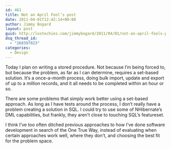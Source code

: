 ```yaml
---
id: 461
title: Not an April Fool’s post
date: 2011-04-01T12:42:14+00:00
author: Jimmy Bogard
layout: post
guid: http://lostechies.com/jimmybogard/2011/04/01/not-an-april-fools-post/
dsq_thread_id:
  - "268397023"
categories:
  - Design
---
```

Today I plan on writing a stored procedure. Not because I’m being forced to, but because the problem, as far as I can determine, requires a set-based solution. It’s a once-a-month process, doing bulk import, update and export of up to a million records, and it all needs to be completed within an hour or so. 

There are some problems that simply work better using a set-based approach. As long as I have tests around the process, I don’t really have a problem creating a solution in SQL. I could try to use some of NHibernate’s DML capabilities, but frankly, they aren’t close to touching SQL’s featureset.

I think I’ve too often ditched previous approaches to how I’ve done software development in search of the One True Way, instead of evaluating when certain approaches work well, where they don’t, and choosing the best fit for the problem space.